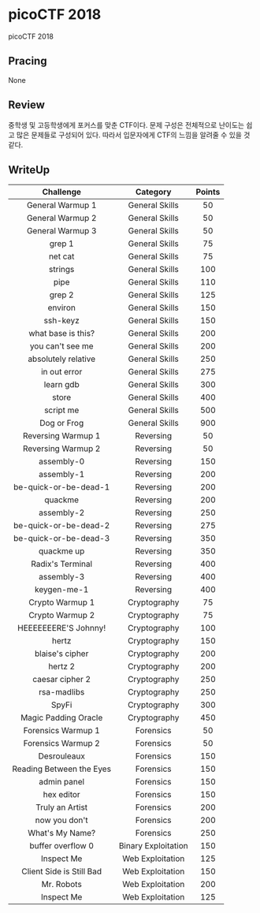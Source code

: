 # picoCTF 2018
picoCTF 2018

## Pracing
None

## Review
중학생 및 고등학생에게 포커스를 맞춘 CTF이다. 문제 구성은 전체적으로 난이도는 쉽고 많은 문제들로 구성되어 있다. 따라서 입문자에게 CTF의 느낌을 알려줄 수 있을 것 같다.

## WriteUp
| Challenge | Category | Points |
|:-:|:-:|:-:|
| General Warmup 1 | General Skills | 50 |
| General Warmup 2 | General Skills | 50 |
| General Warmup 3 | General Skills | 50 |
| grep 1 | General Skills | 75 |
| net cat | General Skills | 75 |
| strings | General Skills | 100 |
| pipe | General Skills | 110 |
| grep 2 | General Skills | 125 |
| environ | General Skills | 150 |
| ssh-keyz | General Skills | 150 |
| what base is this? | General Skills | 200 |
| you can't see me | General Skills | 200 |
| absolutely relative | General Skills | 250 |
| in out error | General Skills | 275 |
| learn gdb | General Skills | 300 |
| store | General Skills | 400 |
| script me | General Skills | 500 |
| Dog or Frog | General Skills | 900 |
| Reversing Warmup 1 | Reversing | 50 |
| Reversing Warmup 2 | Reversing | 50 |
| assembly-0 | Reversing | 150 |
| assembly-1 | Reversing | 200 |
| be-quick-or-be-dead-1 | Reversing | 200 |
| quackme | Reversing | 200 |
| assembly-2 | Reversing | 250 |
| be-quick-or-be-dead-2 | Reversing | 275 |
| be-quick-or-be-dead-3 | Reversing | 350 |
| quackme up | Reversing | 350 |
| Radix's Terminal | Reversing | 400 |
| assembly-3 | Reversing | 400 |
| keygen-me-1 | Reversing | 400 |
| Crypto Warmup 1 | Cryptography | 75 |
| Crypto Warmup 2 | Cryptography | 75 |
| HEEEEEEERE'S Johnny! | Cryptography | 100 |
| hertz | Cryptography | 150 |
| blaise's cipher | Cryptography | 200 |
| hertz 2 | Cryptography | 200 |
| caesar cipher 2 | Cryptography | 250 |
| rsa-madlibs | Cryptography | 250 |
| SpyFi | Cryptography | 300 |
| Magic Padding Oracle | Cryptography | 450 |
| Forensics Warmup 1 | Forensics | 50 |
| Forensics Warmup 2 | Forensics | 50 |
| Desrouleaux | Forensics | 150 |
| Reading Between the Eyes | Forensics | 150 |
| admin panel | Forensics | 150 |
| hex editor | Forensics | 150 |
| Truly an Artist | Forensics | 200 |
| now you don't | Forensics | 200 |
| What's My Name? | Forensics | 250 |
| buffer overflow 0 | Binary Exploitation | 150 |
| Inspect Me | Web Exploitation | 125 |
| Client Side is Still Bad | Web Exploitation | 150 |
| Mr. Robots | Web Exploitation | 200 |
| Inspect Me | Web Exploitation | 125 |
